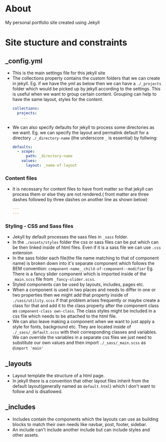 # About
My personal portfolio site created using Jekyll

# Site stucture and constraints
## _config.yml
- This is the main settings file for this jekyll site
- The collections property contains the custom folders that we can create in jekyll. Eg. if we have the yml as below then we can have a `./_projects` folder which would be picked up by jekyll according to the settings. This is useful when we want to group certain content. Grouping can help to have the same layout, styles for the content.
  ```yml
  collections:
    projects:
      ...
  ```
- We can also specify defaults for jekyll to process some directories as we want. Eg. we can specify the layout and permalink default for a directory `./_directory-name` (the underscore `_` is essential) by follwing:
  ```yml
  defaults:
    - scope:
        path: _directory-name
      values:
        layout: _name-of-layout
  ```

### Content files
- It is necessary for content files to have front matter so that jekyll can process them or else they are not rendered.( front matter are three dashes followed by three dashes on another line as shown below)
  ```yml
  ---
  ---
  ```

### Styling - CSS and Sass files
- Jekyll by default processes the sass files in `_sass` folder.
- In the `./assets/styles` folder the css or sass files can be put which can be then linked inside of html files. Even if it is a sass file we can use `.css` extension
- In the sass folder each file(the file name matching to that of component name) is broken down into it's separate component which follows the BEM convention: `component-name__child-of-component--modifier`
Eg. There is a fancy slider component which is imported inside of the `_main.scss` file from `_fancy-slider.scss`.
- Styled components can be used by layouts, includes, pages etc.
- When a component is used in two places and needs to differ in one or two properties then we might add that property inside of `./sass/utility.scss` if that problem arises frequently or maybe create a class for that and add it to the class property after the component class as `component-class own-class`. The class styles might be included in a css file which needs to be attached to the html file.
- We can also leave making a component when we want to just apply a style for fonts, background etc. They are located inside of `./_sass/_default.scss` with their corresponding classes and variables. We can override the variables in a separate css files we just need to substitute our own values and then import `./_sass/_main.scss` as `@import 'main'` 

## _layouts
- Layout template the structure of a html page. 
- In jekyll there is a convention that other layout files inherit from the default layout(generally named as `default.html`) which I don't want to follow and is disallowed.

## _includes
- Includes contain the components which the layouts can use as building blocks to match their own needs like navbar, post, footer, sidebar.
- An include can't include another include but can include styles and other assets.





